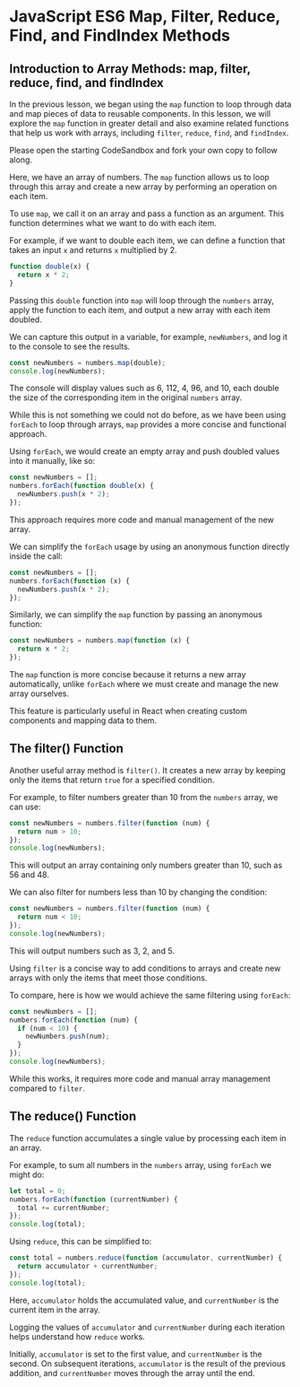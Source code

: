 # JavaScript ES6 Map, Filter, Reduce, Find, and FindIndex Methods

## Introduction to Array Methods: map, filter, reduce, find, and findIndex

In the previous lesson, we began using the `map` function to loop through data and map pieces of data to reusable components. In this lesson, we will explore the `map` function in greater detail and also examine related functions that help us work with arrays, including `filter`, `reduce`, `find`, and `findIndex`.

Please open the starting CodeSandbox and fork your own copy to follow along.

Here, we have an array of numbers. The `map` function allows us to loop through this array and create a new array by performing an operation on each item.

To use `map`, we call it on an array and pass a function as an argument. This function determines what we want to do with each item.

For example, if we want to double each item, we can define a function that takes an input `x` and returns `x` multiplied by 2.

```js
function double(x) {
  return x * 2;
}
```

Passing this `double` function into `map` will loop through the `numbers` array, apply the function to each item, and output a new array with each item doubled.

We can capture this output in a variable, for example, `newNumbers`, and log it to the console to see the results.

```js
const newNumbers = numbers.map(double);
console.log(newNumbers);
```

The console will display values such as 6, 112, 4, 96, and 10, each double the size of the corresponding item in the original `numbers` array.

While this is not something we could not do before, as we have been using `forEach` to loop through arrays, `map` provides a more concise and functional approach.

Using `forEach`, we would create an empty array and push doubled values into it manually, like so:

```js
const newNumbers = [];
numbers.forEach(function double(x) {
  newNumbers.push(x * 2);
});
```

This approach requires more code and manual management of the new array.

We can simplify the `forEach` usage by using an anonymous function directly inside the call:

```js
const newNumbers = [];
numbers.forEach(function (x) {
  newNumbers.push(x * 2);
});
```

Similarly, we can simplify the `map` function by passing an anonymous function:

```js
const newNumbers = numbers.map(function (x) {
  return x * 2;
});
```

The `map` function is more concise because it returns a new array automatically, unlike `forEach` where we must create and manage the new array ourselves.

This feature is particularly useful in React when creating custom components and mapping data to them.

## The filter() Function

Another useful array method is `filter()`. It creates a new array by keeping only the items that return `true` for a specified condition.

For example, to filter numbers greater than 10 from the `numbers` array, we can use:

```js
const newNumbers = numbers.filter(function (num) {
  return num > 10;
});
console.log(newNumbers);
```

This will output an array containing only numbers greater than 10, such as 56 and 48.

We can also filter for numbers less than 10 by changing the condition:

```js
const newNumbers = numbers.filter(function (num) {
  return num < 10;
});
console.log(newNumbers);
```

This will output numbers such as 3, 2, and 5.

Using `filter` is a concise way to add conditions to arrays and create new arrays with only the items that meet those conditions.

To compare, here is how we would achieve the same filtering using `forEach`:

```js
const newNumbers = [];
numbers.forEach(function (num) {
  if (num < 10) {
    newNumbers.push(num);
  }
});
console.log(newNumbers);
```

While this works, it requires more code and manual array management compared to `filter`.

## The reduce() Function

The `reduce` function accumulates a single value by processing each item in an array.

For example, to sum all numbers in the `numbers` array, using `forEach` we might do:

```js
let total = 0;
numbers.forEach(function (currentNumber) {
  total += currentNumber;
});
console.log(total);
```

Using `reduce`, this can be simplified to:

```js
const total = numbers.reduce(function (accumulator, currentNumber) {
  return accumulator + currentNumber;
});
console.log(total);
```

Here, `accumulator` holds the accumulated value, and `currentNumber` is the current item in the array.

Logging the values of `accumulator` and `currentNumber` during each iteration helps understand how `reduce` works.

Initially, `accumulator` is set to the first value, and `currentNumber` is the second. On subsequent iterations, `accumulator` is the result of the previous addition, and `currentNumber` moves through the array until the end.
